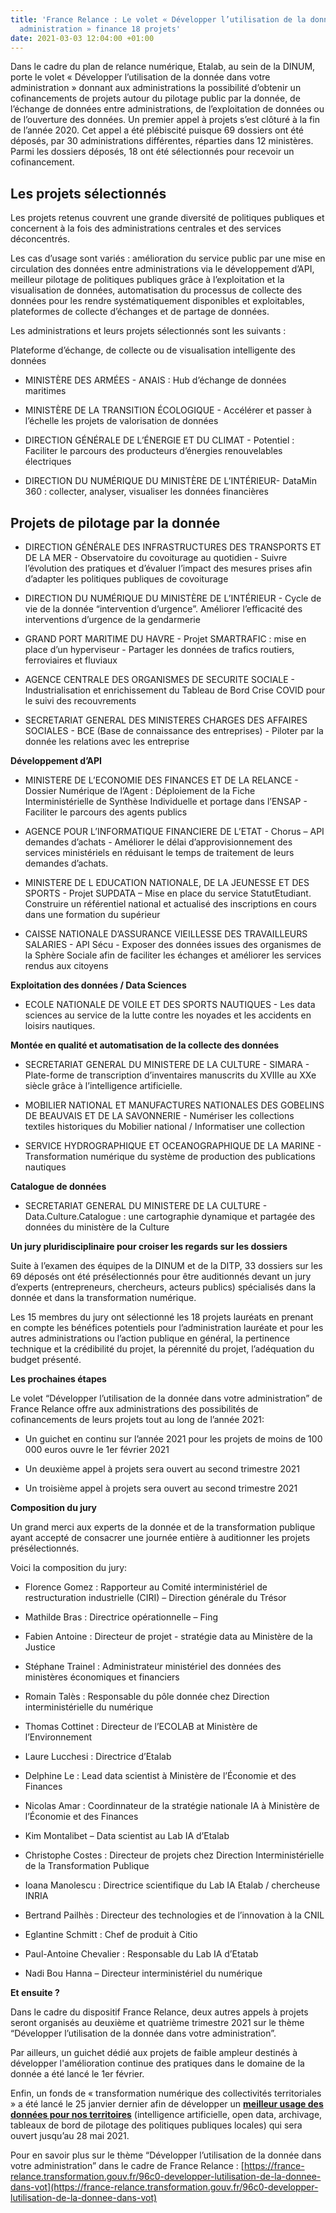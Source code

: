 ```yaml
---
title: 'France Relance : Le volet « Développer l’utilisation de la donnée dans votre
  administration » finance 18 projets'
date: 2021-03-03 12:04:00 +01:00
---
```


Dans le cadre du plan de relance numérique, Etalab, au sein de la DINUM, porte le volet « Développer l’utilisation de la donnée dans votre administration » donnant aux administrations la possibilité d’obtenir un cofinancements de projets autour du pilotage public par la donnée, de l’échange de données entre administrations, de l’exploitation de données ou de l’ouverture des données. Un premier appel à projets s’est clôturé à la fin de l’année 2020. Cet appel a été plébiscité puisque 69 dossiers ont été déposés, par 30 administrations différentes, réparties dans 12 ministères. Parmi les dossiers déposés, 18 ont été sélectionnés pour recevoir un cofinancement.

## Les projets sélectionnés

Les projets retenus couvrent une grande diversité de politiques publiques et concernent à la fois des administrations centrales et des services déconcentrés.

Les cas d’usage sont variés : amélioration du service public par une mise en circulation des données entre administrations via le développement d’API, meilleur pilotage de politiques publiques grâce à l’exploitation et la visualisation de données, automatisation du processus de collecte des données pour les rendre systématiquement disponibles et exploitables, plateformes de collecte d’échanges et de partage de données.

Les administrations et leurs projets sélectionnés sont les suivants :

Plateforme d’échange, de collecte ou de visualisation intelligente des données

* MINISTÈRE DES ARMÉES - ANAIS : Hub d’échange de données maritimes

* MINISTÈRE DE LA TRANSITION ÉCOLOGIQUE - Accélérer et passer à l’échelle les projets de valorisation de données

* DIRECTION GÉNÉRALE DE L’ÉNERGIE ET DU CLIMAT - Potentiel : Faciliter le parcours des producteurs d’énergies renouvelables électriques

* DIRECTION DU NUMÉRIQUE DU MINISTÈRE DE L’INTÉRIEUR- DataMin 360 : collecter, analyser, visualiser les données financières

## Projets de pilotage par la donnée

* DIRECTION GÉNÉRALE DES INFRASTRUCTURES DES TRANSPORTS ET DE LA MER - Observatoire du covoiturage au quotidien - Suivre l’évolution des pratiques et d’évaluer l’impact des mesures prises afin d’adapter les politiques publiques de covoiturage

* DIRECTION DU NUMÉRIQUE DU MINISTÈRE DE L’INTÉRIEUR - Cycle de vie de la donnée “intervention d’urgence”. Améliorer l’efficacité des interventions d’urgence de la gendarmerie

* GRAND PORT MARITIME DU HAVRE - Projet SMARTRAFIC : mise en place d’un hyperviseur - Partager les données de trafics routiers, ferroviaires et fluviaux

* AGENCE CENTRALE DES ORGANISMES DE SECURITE SOCIALE - Industrialisation et enrichissement du Tableau de Bord Crise COVID pour le suivi des recouvrements

* SECRETARIAT GENERAL DES MINISTERES CHARGES DES AFFAIRES SOCIALES - BCE (Base de connaissance des entreprises) - Piloter par la donnée les relations avec les entreprise

**Développement d’API**

* MINISTERE DE L’ECONOMIE DES FINANCES ET DE LA RELANCE - Dossier Numérique de l’Agent : Déploiement de la Fiche Interministérielle de Synthèse Individuelle et portage dans l’ENSAP - Faciliter le parcours des agents publics

* AGENCE POUR L’INFORMATIQUE FINANCIERE DE L’ETAT - Chorus – API demandes d’achats - Améliorer le délai d’approvisionnement des services ministériels en réduisant le temps de traitement de leurs demandes d’achats.

* MINISTERE DE L EDUCATION NATIONALE, DE LA JEUNESSE ET DES SPORTS - Projet SUPDATA – Mise en place du service StatutEtudiant. Construire un référentiel national et actualisé des inscriptions en cours dans une formation du supérieur

* CAISSE NATIONALE D’ASSURANCE VIEILLESSE DES TRAVAILLEURS SALARIES - API Sécu - Exposer des données issues des organismes de la Sphère Sociale afin de faciliter les échanges et améliorer les services rendus aux citoyens

**Exploitation des données / Data Sciences**

* ECOLE NATIONALE DE VOILE ET DES SPORTS NAUTIQUES - Les data sciences au service de la lutte contre les noyades et les accidents en loisirs nautiques.

**Montée en qualité et automatisation de la collecte des données**

* SECRETARIAT GENERAL DU MINISTERE DE LA CULTURE - SIMARA - Plate-forme de transcription d’inventaires manuscrits du XVIIIe au XXe siècle grâce à l’intelligence artificielle.

* MOBILIER NATIONAL ET MANUFACTURES NATIONALES DES GOBELINS DE BEAUVAIS ET DE LA SAVONNERIE - Numériser les collections textiles historiques du Mobilier national / Informatiser une collection

* SERVICE HYDROGRAPHIQUE ET OCEANOGRAPHIQUE DE LA MARINE - Transformation numérique du système de production des publications nautiques

**Catalogue de données**

* SECRETARIAT GENERAL DU MINISTERE DE LA CULTURE - Data.Culture.Catalogue : une cartographie dynamique et partagée des données du ministère de la Culture

**Un jury pluridisciplinaire pour croiser les regards sur les dossiers**

Suite à l’examen des équipes de la DINUM et de la DITP, 33 dossiers sur les 69 déposés ont été présélectionnés pour être auditionnés devant un jury d’experts (entrepreneurs, chercheurs, acteurs publics) spécialisés dans la donnée et dans la transformation numérique.

Les 15 membres du jury ont sélectionné les 18 projets lauréats en prenant en compte les bénéfices potentiels pour l’administration lauréate et pour les autres administrations ou l’action publique en général, la pertinence technique et la crédibilité du projet, la pérennité du projet, l’adéquation du budget présenté.

**Les prochaines étapes**

Le volet “Développer l’utilisation de la donnée dans votre administration” de France Relance offre aux administrations des possibilités de cofinancements de leurs projets tout au long de l’année 2021:

* Un guichet en continu sur l’année 2021 pour les projets de moins de 100 000 euros ouvre le 1er février 2021

* Un deuxième appel à projets sera ouvert au second trimestre 2021

* Un troisième appel à projets sera ouvert au second trimestre 2021

**Composition du jury**

Un grand merci aux experts de la donnée et de la transformation publique ayant accepté de consacrer une journée entière à auditionner les projets présélectionnés.

Voici la composition du jury:

* Florence Gomez : Rapporteur au Comité interministériel de restructuration industrielle (CIRI) – Direction générale du Trésor

* Mathilde Bras : Directrice opérationnelle – Fing

* Fabien Antoine : Directeur de projet - stratégie data au Ministère de la Justice

* Stéphane Trainel : Administrateur ministériel des données des ministères économiques et financiers

* Romain Talès : Responsable du pôle donnée chez Direction interministérielle du numérique

* Thomas Cottinet : Directeur de l’ECOLAB at Ministère de l’Environnement

* Laure Lucchesi : Directrice d’Etalab

* Delphine Le : Lead data scientist à Ministère de l’Économie et des Finances

* Nicolas Amar : Coordinnateur de la stratégie nationale IA à Ministère de l’Économie et des Finances

* Kim Montalibet – Data scientist au Lab IA d’Etalab

* Christophe Costes : Directeur de projets chez Direction Interministérielle de la Transformation Publique

* Ioana Manolescu : Directrice scientifique du Lab IA Etalab / chercheuse INRIA

* Bertrand Pailhès : Directeur des technologies et de l’innovation à la CNIL

* Eglantine Schmitt : Chef de produit à Citio

* Paul-Antoine Chevalier : Responsable du Lab IA d’Etatab

* Nadi Bou Hanna – Directeur interministériel du numérique

**Et ensuite ?**

Dans le cadre du dispositif France Relance, deux autres appels à projets seront organisés au deuxième et quatrième trimestre 2021 sur le thème “Développer l’utilisation de la donnée dans votre administration”.

Par ailleurs, un guichet dédié aux projets de faible ampleur destinés à développer l'amélioration continue des pratiques dans le domaine de la donnée a été lancé le 1er février.

Enfin, un fonds de « transformation numérique des collectivités territoriales » a été lancé le 25 janvier dernier afin de développer un **[meilleur usage des données pour nos territoires](https://france-relance.transformation.gouv.fr/dbbc-developper-lutilisation-de-la-donnee-dans-vot/)** (intelligence artificielle, open data, archivage, tableaux de bord de pilotage des politiques publiques locales) qui sera ouvert jusqu’au 28 mai 2021.

Pour en savoir plus sur le thème “Développer l’utilisation de la donnée dans votre administration” dans le cadre de France Relance : [https://france-relance.transformation.gouv.fr/96c0-developper-lutilisation-de-la-donnee-dans-vot](https://france-relance.transformation.gouv.fr/96c0-developper-lutilisation-de-la-donnee-dans-vot)